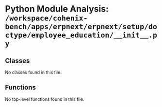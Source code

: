 # Python Module Analysis: `/workspace/cohenix-bench/apps/erpnext/erpnext/setup/doctype/employee_education/__init__.py`

## Classes

No classes found in this file.


## Functions

No top-level functions found in this file.
